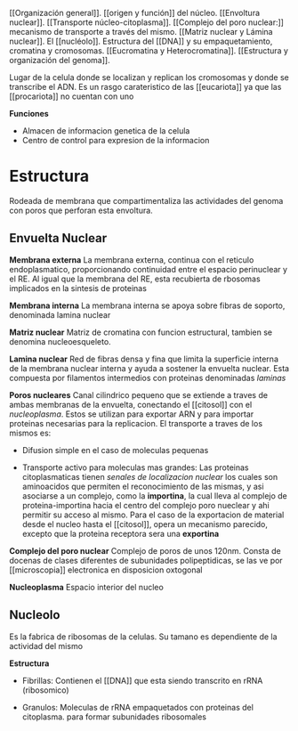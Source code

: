 [[Organización general]]. 
[[origen y función]] del núcleo. 
[[Envoltura nuclear]]. 
[[Transporte núcleo-citoplasma]]. 
[[Complejo del poro nuclear:]] mecanismo de transporte a través del mismo. [[Matriz nuclear y Lámina nuclear]]. 
El [[nucléolo]].
Estructura del [[DNA]] y su empaquetamiento, cromatina y cromosomas. [[Eucromatina y Heterocromatina]].
[[Estructura y organización del genoma]].

Lugar de la celula donde se localizan y replican los cromosomas y donde se transcribe el ADN. Es un rasgo carateristico de las [[eucariota]] ya que las [[procariota]] no cuentan con uno

**Funciones** 
- Almacen de informacion genetica de la celula
- Centro de control para expresion de la informacion

# **Estructura**

Rodeada de membrana que compartimentaliza las actividades del genoma con poros que perforan esta envoltura.

## Envuelta Nuclear

**Membrana externa**
La membrana externa, continua con el reticulo endoplasmatico, proporcionando continuidad entre el espacio perinuclear y el RE.
Al igual que la membrana del RE, esta recubierta de rbosomas implicados en la sintesis de proteinas

**Membrana interna**
La membrana interna se apoya sobre fibras de soporto, denominada lamina nuclear

**Matriz nuclear**
Matriz de cromatina con funcion estructural, tambien se denomina nucleoesqueleto.

**Lamina nuclear**
Red de fibras densa y fina que limita la superficie interna de la membrana nuclear interna  y ayuda a sostener la envuelta nuclear.
Esta compuesta por filamentos intermedios con proteinas denominadas *laminas*

**Poros nucleares**
Canal cilindrico pequeno que se extiende a traves de ambas membranas de la envuelta, conectando el [[citosol]] con el *nucleoplasma*. 
Estos se utilizan para exportar ARN y para importar proteinas necesarias para la replicacion.
El transporte a traves de los mismos es:

- Difusion simple en el caso de moleculas pequenas  

- Transporte activo para moleculas mas grandes:
	Las proteinas citoplasmaticas tienen *senales de localizacion nuclear* los cuales son aminoacidos que permiten el reconocimiento  de las mismas, y asi asociarse a un complejo, como la **importina**, la cual lleva al complejo de proteina-importina hacia el centro del complejo poro nueclear y ahi permitir su acceso al mismo.
	Para el caso de la exportacion de material desde el nucleo hasta el [[citosol]], opera un mecanismo parecido, excepto que la proteina receptora sera una **exportina**
	

**Complejo del poro nuclear**
Complejo de poros de unos 120nm. Consta de docenas de clases diferentes de subunidades polipeptidicas, se las ve por [[microscopia]] electronica en disposicion oxtogonal

**Nucleoplasma**
Espacio interior del nucleo
## Nucleolo
Es la fabrica de ribosomas de la celulas. Su tamano es dependiente de la actividad del mismo

**Estructura**

- Fibrillas: 
	Contienen el [[DNA]] que esta siendo transcrito en rRNA (ribosomico)

- Granulos:
	Moleculas de rRNA empaquetados con proteinas del citoplasma. para formar subunidades ribosomales